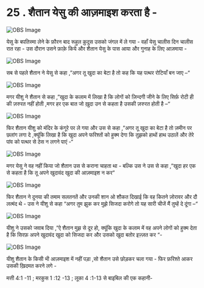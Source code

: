 # 25 . शैतान येसु की आज़माइश करता है -

![OBS Image](https://cdn.door43.org/obs/jpg/360px/obs-en-25-01.jpg)

येसु के बपतिस्मा लेने के फ़ौरन बाद रूहुल क़ुदुस उसको जंगल में ले गया - वहाँ येसु चालीस दिन चालीस रात रहा - उस दौरान उसने फ़ाक़े किये और शैतान येसु के पास आया और गुनाह के लिए आज़माया -  

![OBS Image](https://cdn.door43.org/obs/jpg/360px/obs-en-25-02.jpg)

सब से पहले शैतान ने येसु से कहा ,”अगर तू खुदा का बेटा है तो कह कि यह पत्थर रोटियाँ बन जाए –“ 

![OBS Image](https://cdn.door43.org/obs/jpg/360px/obs-en-25-03.jpg)

मगर यीशु ने शैतान से कहा ,”खुदा के कलाम में लिखा है कि लोगों को ज़िन्दगी जीने के लिए सिर्फ़ रोटी ही की  ज़रुरत नहीं होती ,मगर हर एक बात जो ख़ुदा उन से कहता है उसकी ज़रुरत होती है –“

![OBS Image](https://cdn.door43.org/obs/jpg/360px/obs-en-25-04.jpg)

फिर शैतान यीशु को मंदिर के कंगूरे पर ले गया और उस से कहा ,”अगर तू खुदा का बेटा है तो ज़मीन पर छलांग लगा दे ,क्यूंकि लिखा है कि खुदा अपने फरिश्तों को हुक्म देगा कि तुझको हाथों हाथ उठालें और तेरे पांव को पत्थर से ठेस न लगने पाएं  -“  

![OBS Image](https://cdn.door43.org/obs/jpg/360px/obs-en-25-05.jpg)

मगर येसु ने वह नहीं किया जो शैतान उस से कराना चाहता था - बल्कि उस ने उस से कहा ,”खुदा हर एक से कहता है कि तू अपने खुदावंद खुदा की आज़माइश न कर”   

![OBS Image](https://cdn.door43.org/obs/jpg/360px/obs-en-25-06.jpg)

फिर शैतान ने दुनया की तमाम सलतनतें और उनकी शान ओ शौकत दिखाई कि वह कितने ज़ोरावर और दौ लत्मंद थे - उस ने यीशु से कहा “अगर तुम झुक कर मुझे सिजदा करोगे तो यह सारी चीजें मैं तुम्हें दे दूंगा –“ 
  

![OBS Image](https://cdn.door43.org/obs/jpg/360px/obs-en-25-07.jpg)

यीशु ने उसको जवाब दिया ,”ऐ शैतान मुझ से दूर हो, क्यूंकि खुदा के कलाम में वह अपने लोगों को हुक्म देता है कि सिरफ़ अपने खुदावंद खुदा को सिजदा कर और उसको खुदा बतोर इज़्ज़त कर “-     

![OBS Image](https://cdn.door43.org/obs/jpg/360px/obs-en-25-08.jpg)

यीशु शैतान के किसी भी आज़माइश में नहीं पड़ा ,सो शैतान उसे छोड़कर चला गया - फिर फ़रिश्ते आकर उसकी ख़िदमत करने लगे -

मत्ती 4:1 -11 ; मरकुस 1 :12 -13 ; लूका 4 :1-13 से बाइबिल की एक कहानी- 

